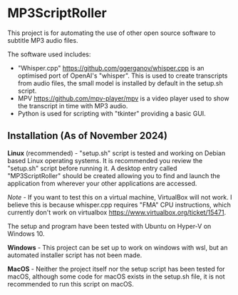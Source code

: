 # MP3ScriptRoller

This project is for automating the use of other open source software to subtitle MP3 audio files.

The software used includes:
* "Whisper.cpp" https://github.com/ggerganov/whisper.cpp is an optimised port of OpenAI's "whisper". This is used to create transcripts from audio files, the small model is installed by default in the setup.sh script.
* MPV https://github.com/mpv-player/mpv is a video player used to show the transcript in time with MP3 audio.
* Python is used for scripting with "tkinter" providing a basic GUI.

## Installation (As of November 2024)

**Linux** (recommended) - "setup.sh" script is tested and working on Debian based Linux operating systems. It is recommended you review the "setup.sh" script before running it. 
A desktop entry called "MP3ScriptRoller" should be created allowing you to find and launch the application from wherever your other applications are accessed.

*Note* - If you want to test this on a virtual machine, VirtualBox will not work. I believe this is because whisper.cpp requires "FMA" CPU instructions, which currently don't work on virtualbox https://www.virtualbox.org/ticket/15471.

The setup and program have been tested with Ubuntu on Hyper-V on Windows 10.

**Windows** - This project can be set up to work on windows with wsl, but an automated installer script has not been made.

**MacOS** - Neither the project itself nor the setup script has been tested for macOS, although some code for macOS exists in the setup.sh file, it is not recommended to run this script on macOS.

